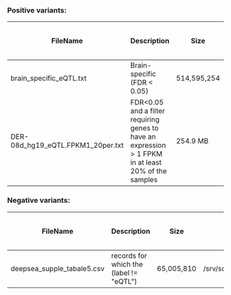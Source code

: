 ### Positive variants:
| FileName | Description |  Size | Location | unique snps | unique snps (non-coding) |
|---|---|---|---|---|---|
| brain_specific_eQTL.txt | Brain-specific (FDR < 0.05) | 514,595,254 | /srv/scratch/z3526914/DeepBrain/Data | 1,341,182 | 1,336,113 |
| DER-08d_hg19_eQTL.FPKM1_20per.txt | FDR<0.05 and a filter requiring genes to have an expression > 1 FPKM in at least 20% of the samples | 254.9 MB | http://resource.psychencode.org/Datasets/Derived/QTLs/ | 1,210,654 |---|


### Negative variants:
| FileName | Description |  Size | Location | unique snps | unique snps (non-coding) |
|---|---|---|---|---|---|
| deepsea_supple_tabale5.csv | records for which the (label != "eQTL") | 65,005,810 | /srv/scratch/z3526914/DeepBrain/Data | 1,091,038 | 1,091,038 |

